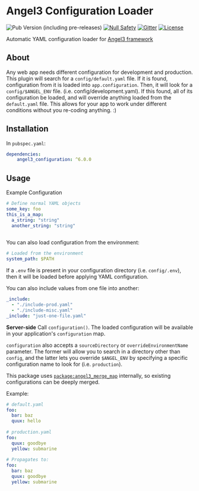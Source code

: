 # Angel3 Configuration Loader

![Pub Version (including pre-releases)](https://img.shields.io/pub/v/angel3_configuration?include_prereleases)
[![Null Safety](https://img.shields.io/badge/null-safety-brightgreen)](https://dart.dev/null-safety)
[![Gitter](https://img.shields.io/gitter/room/angel_dart/discussion)](https://gitter.im/angel_dart/discussion)
[![License](https://img.shields.io/github/license/dart-backend/angel)](https://github.com/dart-backend/angel/tree/master/packages/configuration/LICENSE)

Automatic YAML configuration loader for [Angel3 framework](https://pub.dev/packages/angel3)

## About

Any web app needs different configuration for development and production. This plugin will search
for a `config/default.yaml` file. If it is found, configuration from it is loaded into `app.configuration`.
Then, it will look for a `config/$ANGEL_ENV` file. (i.e. config/development.yaml). If this found, all of its
configuration be loaded, and will override anything loaded from the `default.yaml` file. This allows for your
app to work under different conditions without you re-coding anything. :)

## Installation

In `pubspec.yaml`:

```yaml
dependencies:
    angel3_configuration: ^6.0.0
```

## Usage

Example Configuration

```yaml
# Define normal YAML objects
some_key: foo
this_is_a_map:
  a_string: "string"
  another_string: "string"
  
```

You can also load configuration from the environment:

```yaml
# Loaded from the environment
system_path: $PATH
```

If a `.env` file is present in your configuration directory (i.e. `config/.env`), then it will be loaded before
applying YAML configuration.

You can also include values from one file into another:

```yaml
_include:
  - "./include-prod.yaml"
  - "./include-misc.yaml"
_include: "just-one-file.yaml"
```

**Server-side**
Call `configuration()`. The loaded configuration will be available in your application's `configuration` map.

`configuration` also accepts a `sourceDirectory` or `overrideEnvironmentName` parameter.
The former will allow you to search in a directory other than `config`, and the latter lets you
override `$ANGEL_ENV` by specifying a specific configuration name to look for (i.e. `production`).

This package uses [`package:angel3_merge_map`](https://pub.dev/packages/angel3_merge_map)
internally, so existing configurations can be deeply merged.

Example:

```yaml
# default.yaml
foo:
  bar: baz
  quux: hello
  
# production.yaml
foo:
  quux: goodbye
  yellow: submarine
  
# Propagates to:
foo:
  bar: baz
  quux: goodbye
  yellow: submarine
```
